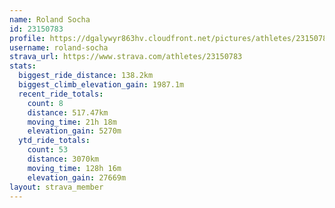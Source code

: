 ```yaml
---
name: Roland Socha
id: 23150783
profile: https://dgalywyr863hv.cloudfront.net/pictures/athletes/23150783/14745672/4/large.jpg
username: roland-socha
strava_url: https://www.strava.com/athletes/23150783
stats:
  biggest_ride_distance: 138.2km
  biggest_climb_elevation_gain: 1987.1m
  recent_ride_totals:
    count: 8
    distance: 517.47km
    moving_time: 21h 18m
    elevation_gain: 5270m
  ytd_ride_totals:
    count: 53
    distance: 3070km
    moving_time: 128h 16m
    elevation_gain: 27669m
layout: strava_member
--- 
```

